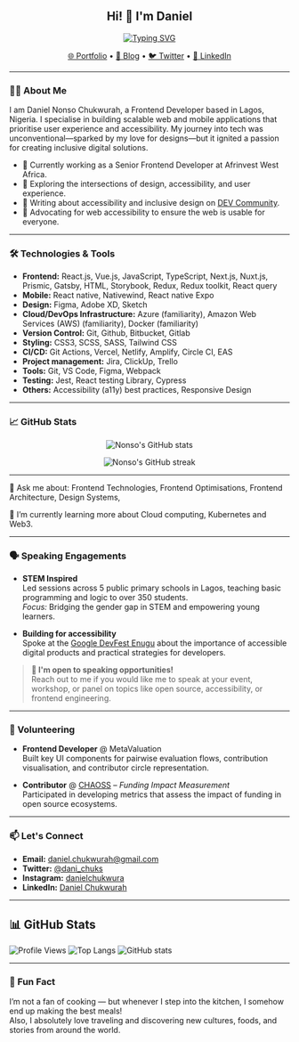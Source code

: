 <h2 align="center">Hi! 👋 I'm Daniel</h2>

<p align="center">
  <a href="https://github.com/nonsoo24">
    <img src="https://readme-typing-svg.herokuapp.com?font=Fira+Code&pause=1000&color=36BCF7&center=true&width=435&lines=Frontend+Developer;Accessibility+Advocate;Lifelong+Learner" alt="Typing SVG" />
  </a>
</p>

<p align="center">
  <a href="https://danielchukwurah.com">🌐 Portfolio</a> •
  <a href="https://dev.to/nonsoo24">📝 Blog</a> •
  <a href="https://twitter.com/dani_chuks">🐦 Twitter</a> •
  <a href="https://www.linkedin.com/in/daniel-chukwurah/">💼 LinkedIn</a>
</p>

---

### 👨‍💻 About Me

I am Daniel Nonso Chukwurah, a Frontend Developer based in Lagos, Nigeria. I specialise in building scalable web and mobile applications that prioritise user experience and accessibility. My journey into tech was unconventional—sparked by my love for designs—but it ignited a passion for creating inclusive digital solutions.

- 🔭 Currently working as a Senior Frontend Developer at Afrinvest West Africa.
- 🌱 Exploring the intersections of design, accessibility, and user experience.
- 📝 Writing about accessibility and inclusive design on [DEV Community](https://dev.to/nonsoo24/building-for-accessibility-3gke).
- 🎯 Advocating for web accessibility to ensure the web is usable for everyone.

---

### 🛠️ Technologies & Tools

- **Frontend:** React.js, Vue.js, JavaScript, TypeScript, Next.js, Nuxt.js, Prismic, Gatsby, HTML, Storybook, Redux, Redux toolkit, React query
- **Mobile:** React native, Nativewind, React native Expo
- **Design:** Figma, Adobe XD, Sketch
- **Cloud/DevOps Infrastructure:** Azure (familiarity), Amazon Web Services (AWS) (familiarity), Docker (familiarity)
- **Version Control:** Git, Github, Bitbucket, Gitlab 
- **Styling:** CSS3, SCSS, SASS, Tailwind CSS
- **CI/CD:** Git Actions, Vercel, Netlify, Amplify, Circle CI, EAS
- **Project management:** Jira, ClickUp, Trello
- **Tools:** Git, VS Code, Figma, Webpack  
- **Testing:** Jest, React testing Library, Cypress
- **Others:** Accessibility (a11y) best practices, Responsive Design

---

### 📈 GitHub Stats

<p align="center">
  <img src="https://github-readme-stats.vercel.app/api?username=nonsoo24&show_icons=true&theme=tokyonight" alt="Nonso's GitHub stats" />
</p>

<p align="center">
  <img src="https://github-readme-streak-stats.herokuapp.com/?user=nonsoo24&theme=tokyonight" alt="Nonso's GitHub streak" />
</p>

---
💬 Ask me about: Frontend Technologies, Frontend Optimisations, Frontend Architecture, Design Systems, 

🌱 I’m currently learning more about Cloud computing, Kubernetes and Web3.

---

### 🗣️ Speaking Engagements

- **STEM Inspired**  
  Led sessions across 5 public primary schools in Lagos, teaching basic programming and logic to over 350 students.  
  *Focus:* Bridging the gender gap in STEM and empowering young learners.

- **Building for accessibility**  
  Spoke at the [Google DevFest Enugu](https://www.linkedin.com/feed/update/urn:li:activity:7008856038934261760/) about the importance of accessible digital products and practical strategies for developers.

> **📢 I'm open to speaking opportunities!**  
> Reach out to me if you would like me to speak at your event, workshop, or panel on topics like open source, accessibility, or frontend engineering.


---

### 🤝 Volunteering

- **Frontend Developer** @ MetaValuation  
  Built key UI components for pairwise evaluation flows, contribution visualisation, and contributor circle representation.

- **Contributor** @ [CHAOSS](https://chaoss.community/) – *Funding Impact Measurement*  
  Participated in developing metrics that assess the impact of funding in open source ecosystems.  


---


### 📫 Let's Connect

- **Email:** [daniel.chukwurah@gmail.com](mailto:daniel.chukwurah@gmail.com)  
- **Twitter:** [@dani_chuks](https://twitter.com/dani_chuks)
- **Instagram:** [danielchukwura](https://www.instagram.com/danielchukwura/) 
- **LinkedIn:** [Daniel Chukwurah](https://www.linkedin.com/in/daniel-chukwurah/)  

---

## 📊 GitHub Stats

![Profile Views](https://komarev.com/ghpvc/?username=nonsoo24&color=blueviolet&style=flat)
![Top Langs](https://github-readme-stats.vercel.app/api/top-langs/?username=nonsoo24&layout=compact&theme=radical)
![GitHub stats](https://github-readme-stats.vercel.app/api?username=nonsoo24&show_icons=true&hide=stars&count_private=true&theme=radical)

---

### 🌟 Fun Fact

I’m not a fan of cooking — but whenever I step into the kitchen, I somehow end up making the best meals!  
Also, I absolutely love traveling and discovering new cultures, foods, and stories from around the world.

